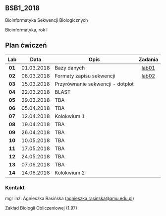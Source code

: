 ## BSB1_2018
Bioinformatyka Sekwencji Biologicznych

Bioinformatyka, rok I

## Plan ćwiczeń

| Lab | Data | Opis | Zadania |
| :---: | --- | --- | :---: |
| **01** | 01.03.2018 | Bazy danych | [lab01](./lab01.md)  |
| **02**	| 08.03.2018 | Formaty zapisu sekwencji  | [lab02](./lab02.md) |
| **03**	| 15.03.2018 | Przyrównanie sekwencji - dotplot  | |
| **04**	| 22.03.2018 | BLAST | |
| **05**	| 29.03.2018 | TBA | |
| **06**	| 05.04.2018 | TBA | |
| **07**	| 12.04.2018 | Kolokwium 1 | |
| **08**	| 19.04.2018 | TBA | |
| **09**	| 26.04.2018 | TBA | |
| **10**	| 10.05.2018 | TBA | |
| **11**	| 17.05.2018 | TBA | |
| **12**	| 24.05.2018 | TBA | |
| **13**	| 07.06.2018 | TBA | |
| **14**	| 14.06.2018 | Kolokwium 2 | |

### Kontakt
mgr inż. Agnieszka Rasińska (agnieszka.rasinska@amu.edu.pl)

Zakład Biologii Obliczeniowej (1.97)

